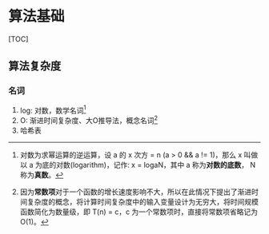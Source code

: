 # 算法基础

[TOC]

## 算法复杂度

### 名词

1. log: 对数，数学名词[^noun_log]
2. O: 渐进时间复杂度、大O推导法，概念名词[^noun_O]
3. 哈希表

[^noun_log]: 对数为求幂运算的逆运算，设 a 的 x 次方 = n (a > 0 && a != 1)，那么 x 叫做以 a 为底的对数(logarithm)，记作: x = logaN，其中 a 称为**对数的底数**， N 称为**真数**。
[^noun_O]: 因为**常数项**对于一个函数的增长速度影响不大，所以在此情况下提出了渐进时间复杂度的概念，将计算时间复杂度中的输入变量设计为无穷大，将时间规模函数简化为数量级，即 T(n) = c，c 为一个常数项时，直接将常数项省略记为 O(1)。

